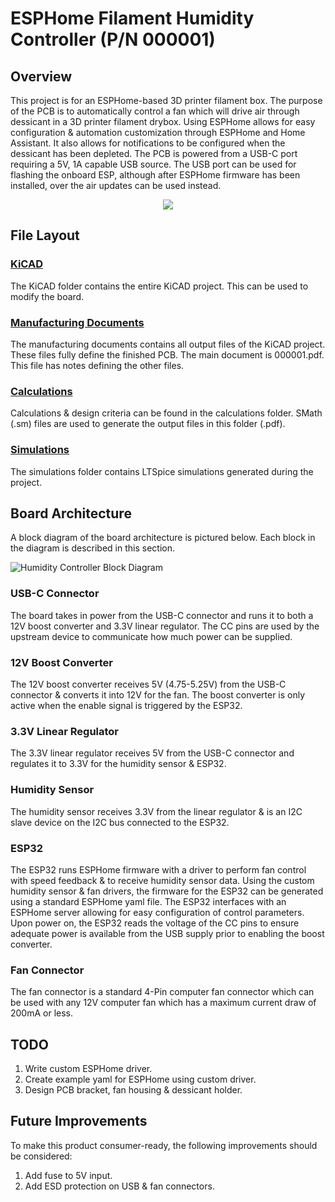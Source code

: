 # ESPHome Filament Humidity Controller (P/N 000001)
## Overview
This project is for an ESPHome-based 3D printer filament box. The purpose of the PCB is to automatically control a fan which will drive air through dessicant in a 3D printer filament drybox. Using ESPHome allows for easy configuration & automation customization through ESPHome and Home Assistant. It also allows for notifications to be configured when the dessicant has been depleted. The PCB is powered from a USB-C port requiring a 5V, 1A capable USB source. The USB port can be used for flashing the onboard ESP, although after ESPHome firmware has been installed, over the air updates can be used instead.

<p align="center">
  <img src="https://github.com/user-attachments/assets/aedb1384-51c3-4616-a414-59cb95a8f808" />
</p>

## File Layout
### [KiCAD](KiCAD/)
The KiCAD folder contains the entire KiCAD project. This can be used to modify the board.
### [Manufacturing Documents](Manufacturing%20Documents/)
The manufacturing documents contains all output files of the KiCAD project. These files fully define the finished PCB. The main document is 000001.pdf. This file has notes defining the other files.
### [Calculations](Calculations/)
Calculations & design criteria can be found in the calculations folder. SMath (.sm) files are used to generate the output files in this folder (.pdf).
### [Simulations](Simulations/)
The simulations folder contains LTSpice simulations generated during the project.
## Board Architecture
A block diagram of the board architecture is pictured below. Each block in the diagram is described in this section.

![Humidity Controller Block Diagram](https://github.com/user-attachments/assets/2abd4bbb-881f-4515-8b6b-d2ff0941547a)

### USB-C Connector
The board takes in power from the USB-C connector and runs it to both a 12V boost converter and 3.3V linear regulator. The CC pins are used by the upstream device to communicate how much power can be supplied.
### 12V Boost Converter
The 12V boost converter receives 5V (4.75-5.25V) from the USB-C connector & converts it into 12V for the fan. The boost converter is only active when the enable signal is triggered by the ESP32.
### 3.3V Linear Regulator
The 3.3V linear regulator receives 5V from the USB-C connector and regulates it to 3.3V for the humidity sensor & ESP32.
### Humidity Sensor
The humidity sensor receives 3.3V from the linear regulator & is an I2C slave device on the I2C bus connected to the ESP32.
### ESP32
The ESP32 runs ESPHome firmware with a driver to perform fan control with speed feedback & to receive humidity sensor data. Using the custom humidity sensor & fan drivers, the firmware for the ESP32 can be generated using a standard ESPHome yaml file. The ESP32 interfaces with an ESPHome server allowing for easy configuration of control parameters. Upon power on, the ESP32 reads the voltage of the CC pins to ensure adequate power is available from the USB supply prior to enabling the boost converter.
### Fan Connector
The fan connector is a standard 4-Pin computer fan connector which can be used with any 12V computer fan which has a maximum current draw of 200mA or less.
## TODO
1. Write custom ESPHome driver.
2. Create example yaml for ESPHome using custom driver.
3. Design PCB bracket, fan housing & dessicant holder.
## Future Improvements
To make this product consumer-ready, the following improvements should be considered:
1. Add fuse to 5V input.
2. Add ESD protection on USB & fan connectors.
